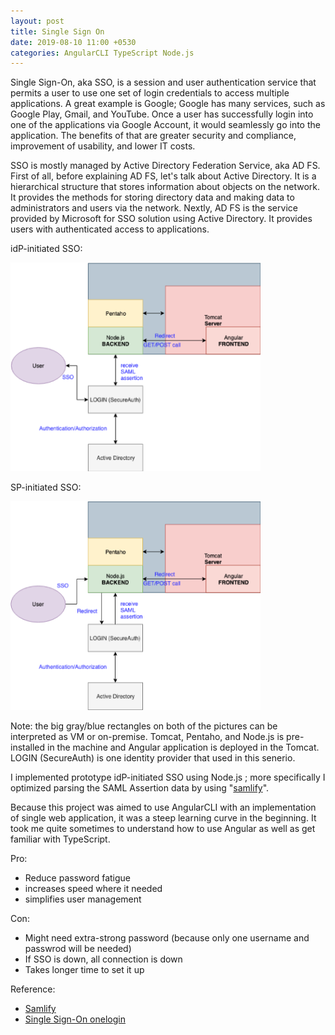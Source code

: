 ```yaml
---
layout: post
title: Single Sign On
date: 2019-08-10 11:00 +0530
categories: AngularCLI TypeScript Node.js 
---
```


Single Sign-On, aka SSO, is a session and user authentication service that permits a user to use one set of login credentials to access multiple applications. A great example is Google; Google has many services, such as Google Play, Gmail, and YouTube. Once a user has successfully login into one of the applications via Google Account, it would seamlessly go into the application. The benefits of that are greater security and compliance, improvement of usability, and lower IT costs. 

SSO is mostly managed by Active Directory Federation Service, aka AD FS. First of all, before explaining AD FS, let's talk about Active Directory. It is a hierarchical structure that stores information about objects on the network. It provides the methods for storing directory data and making data to administrators and users via the network. Nextly, AD FS is the service provided by Microsoft for SSO solution using Active Directory. It provides users with authenticated access to applications. 

idP-initiated SSO:

<!-- ![idP-initiated SSO](/assets/SSO/Picture2.png =250x250) -->
<img src="/assets/SSO/Picture2.png" alt="drawing" width="400">

SP-initiated SSO:

<img src="/assets/SSO/Picture3.png" alt="drawing" width="400">

Note: the big gray/blue rectangles on both of the pictures can be interpreted as VM or on-premise. Tomcat, Pentaho, and Node.js is pre-installed in the machine and Angular application is deployed in the Tomcat. LOGIN (SecureAuth) is one identity provider that used in this senerio.

I implemented prototype idP-initiated SSO using Node.js ; more specifically I optimized parsing the SAML Assertion data by using "[samlify][samlfiy]".

Because this project was aimed to use AngularCLI with an implementation of single web application, it was a steep learning curve in the beginning. It took me quite sometimes to understand how to use Angular as well as get familiar with TypeScript.


Pro:
- Reduce password fatigue
- increases speed where it needed
- simplifies user management 

Con:
- Might need extra-strong password (because only one username and passwrod will be needed)
- If SSO is down, all connection is down
- Takes longer time to set it up

Reference:
- [Samlify][samlfiy]
- [Single Sign-On onelogin][SSO]

[samlfiy]: https://www.npmjs.com/package/samlify
[SSO]:https://www.onelogin.com/learn/how-single-sign-on-works